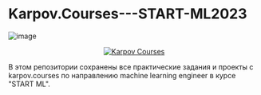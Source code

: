 # Karpov.Courses---START-ML2023

![image](https://github.com/DAYT-43/Karpov.Courses---START-ML2023/assets/80617386/5a467521-ce8f-4feb-98b2-7e5e176042e9)

<div id="badges" align="center">

[![Karpov Courses](https://img.shields.io/badge/website-karpov.courses-red)](https://karpov.courses/) 

</div>

В этом репозитории сохранены все практические задания и проекты с karpov.courses по направлению machine learning engineer в курсе "START ML".
